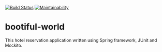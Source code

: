 [![Build Status](https://travis-ci.org/kamaudan/bootiful-world.svg?branch=master)](https://travis-ci.org/kamaudan/bootiful-world)
[![Maintainability](https://api.codeclimate.com/v1/badges/14a2c644517b7573a460/maintainability)](https://codeclimate.com/github/kamaudan/bootiful-world/maintainability)

# bootiful-world
This hotel reservation application written using Spring framework, JUnit and Mockito.

